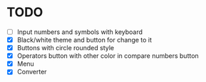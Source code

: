 # TODO

- [ ] Input numbers and symbols with keyboard
- [x] Black/white theme and button for change to it
- [x] Buttons with circle rounded style
- [x] Operators button with other color in compare numbers button
- [x] Menu
- [x] Converter